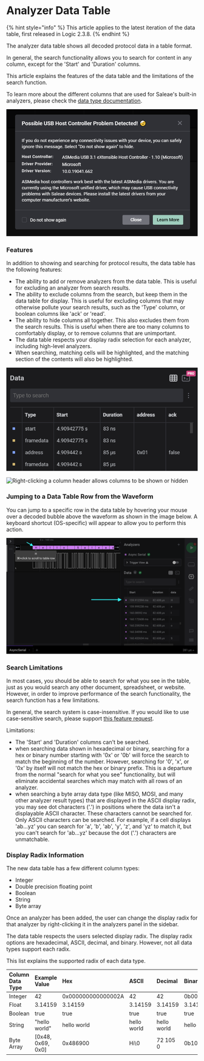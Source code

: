 # Analyzer Data Table

{% hint style="info" %}
This article applies to the latest iteration of the data table, first released in Logic 2.3.8.
{% endhint %}

The analyzer data table shows all decoded protocol data in a table format.

In general, the search functionality allows you to search for content in any column, except for the 'Start' and 'Duration' columns.

This article explains the features of the data table and the limitations of the search function.

To learn more about the different columns that are used for Saleae's built-in analyzers, please check the [data type documentation](https://support.saleae.com/extensions/analyzer-frame-types).

![Data table is found in the analyzer sidebar](../../.gitbook/assets/image%20%289%29.png)

### Features

In addition to showing and searching for protocol results, the data table has the following features:

* The ability to add or remove analyzers from the data table. This is useful for excluding an analyzer from search results.
* The ability to exclude columns from the search, but keep them in the data table for display. This is useful for excluding columns that may otherwise pollute your search results, such as the 'Type' column, or boolean columns like 'ack' or 'read'.
* The ability to hide columns all together. This also excludes them from the search results. This is useful when there are too many columns to comfortably display, or to remove columns that are unimportant.
* The data table respects your display radix selection for each analyzer, including high-level analyzers.
* When searching, matching cells will be highlighted, and the matching section of the contents will also be highlighted.

![The ... menu controls which analyzers are included in the table, and which columns are searched](../../.gitbook/assets/image%20%286%29.png)

![Right-clicking a column header allows columns to be shown or hidden](../../.gitbook/assets/image%20%288%29.png)

### Jumping to a Data Table Row from the Waveform

You can jump to a specific row in the data table by hovering your mouse over a decoded bubble above the waveform as shown in the image below. A keyboard shortcut \(OS-specific\) will appear to allow you to perform this action.

![Jumping to a Row in the Data Table](../../.gitbook/assets/screen-shot-2021-04-07-at-3.40.30-pm.png)

### Search Limitations

In most cases, you should be able to search for what you see in the table, just as you would search any other document, spreadsheet, or website. However, in order to improve performance of the search functionality, the search function has a few limitations.

In general, the search system is case-insensitive. If you would like to use case-sensitive search, please support [this feature request](https://saleae.upvoty.com/b/feature-requests/add-option-to-make-analyzer-data-table-search-case-sensitive).

Limitations:

* The 'Start' and 'Duration' columns can't be searched.
* when searching data shown in hexadecimal or binary, searching for a hex or binary number starting with '0x' or '0b' will force the search to match the beginning of the number. However, searching for '0', 'x', or '0x' by itself will not match the hex or binary prefix. This is a departure from the normal "search for what you see" functionality, but will eliminate accidental searches which may match with all rows of an analyzer.
* when searching a byte array data type \(like MISO, MOSI, and many other analyzer result types\) that are displayed in the ASCII display radix, you may see dot characters \('.'\) in positions where the data isn't a displayable ASCII character. These characters cannot be searched for. Only ASCII characters can be searched. For example, if a cell displays 'ab...yz' you can search for 'a', 'b', 'ab', 'y', 'z', and 'yz' to match it, but you can't search for 'ab...yz' because the dot \('.'\) characters are unmatchable.

### Display Radix Information

The new data table has a few different column types:

* Integer
* Double precision floating point
* Boolean
* String
* Byte array

Once an analyzer has been added, the user can change the display radix for that analyzer by right-clicking it in the analyzers panel in the sidebar.

The data table respects the users selected display radix. The display radix options are hexadecimal, ASCII, decimal, and binary. However, not all data types support each radix.

This list explains the supported radix of each data type.

| Column Data Type | Example Value | Hex | ASCII | Decimal | Binary |
| :--- | :--- | :--- | :--- | :--- | :--- |
| Integer | 42 | 0x000000000000002A | 42 | 42 | 0b0000000000000000000000000000000000000000000000000000000000101010 |
| Float | 3.14159 | 3.14159 | 3.14159 | 3.14159 | 3.14159 |
| Boolean | true | true | true | true | true |
| String | "hello world" | hello world | hello world | hello world | hello world |
| Byte Array | \[0x48, 0x69, 0x0\] | 0x486900 | Hi\0 | 72 105 0 | 0b1001000110100100000000 |

